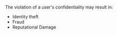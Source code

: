 
The violation of a user's confidentiality may result in:

- Identity theft
- Fraud
- Reputational Damage
